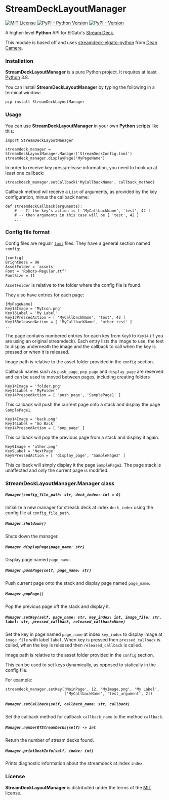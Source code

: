 # StreamDeckLayoutManager

[![MIT License](https://img.shields.io/github/license/DidierMalenfant/StreamDeckLayoutManager)](https://spdx.org/licenses/MIT.html) [![PyPI - Python Version](https://img.shields.io/pypi/pyversions/StreamDeckLayoutManager.svg)](https://python.org) [![PyPI - Version](https://img.shields.io/pypi/v/StreamDeckLayoutManager.svg)](https://pypi.org/project/StreamDeckLayoutManager)

A higher-level **Python** API for ElGato's [Stream Deck](https://www.elgato.com/en/stream-deck-mk2).

This module is based off and uses [streamdeck-elgato-python](https://github.com/abcminiuser/python-elgato-streamdeck) from [Dean Camera](https://github.com/abcminiuser).

### Installation

**StreamDeckLayoutManager** is a pure Python project. It requires at least [Python](https://python.org) 3.8.

You can install **StreamDeckLayoutManager** by typing the following in a terminal window:

```console
pip install StreamDeckLayoutManager
```

### Usage

You can use **StreamDeckLayoutManager** in your own **Python** scripts like this:

```
import StreamDeckLayoutManager

streamdeck_manager = StreamDeckLayoutManager.Manager('StreamDeckConfig.toml')
streamdeck_manager.displayPage('MyPageName')
```

In order to receive key press/release information, you need to hook up at least one callback:

```
streackdeck_manager.setCallback('MyCallbackName', callback_method)
```

Callback method wil receive a `List` of arguments, as provided by the key configuration, minus the callback name:

```
def streamdeckCallback(arguments):
    # -- If the key's action is [ 'MyCallbackName', 'test', 42 ]
    # -- then arguments in this case will be [ 'test', 42 ]
    ...
```

### Config file format

Config files are regualr [`toml`](https://toml.io/en/) files. They have a general section named `config`:

```
[config]
Brightness = 90
AssetFolder = 'assets'
Font = 'Roboto-Regular.ttf'
FontSize = 11
```

`AssetFolder` is relative to the folder where the config file is found.

They also have entries for each page:

```
[MyPageName]
Key13Image = 'MyIcon.png'
Key13Label = 'My Label'
Key13PressedAction = [ 'MyCallbackName', 'test', 42 ]
Key13ReleasedAction = [ 'MyCallbackName', 'other_test' ]
...
```

The page contains numbered entries for each key from `Key0` to `Key14` (if you are using an original streamdeck). Each entry lists the image to use, the text to display underneath the image and the callback to call when the key is pressed or when it is released.

Image path is relative to the asset folder provided in the `config` section.

Callback names such as `push_page`, `pop_page` and `display_page` are reserved and can be used to moved between pages, including creating folders

```
Key14Image = 'folder.png'
Key14Label = 'MyFolder'
Key14PressedAction = [ 'push_page', 'SamplePage1' ]
```

This callback will push the current page onto a stack and display the page `SamplePage1`.

```
Key14Image = 'back.png'
Key14Label = 'Go Back'
Key14PressedAction = [ 'pop_page' ]
```

This callback will pop the previous page from a stack and display it again.

```
Key9Image = 'other.png'
Key9Label = 'NextPage'
Key9PressedAction = [ 'display_page', 'SamplePage2' ]
```

This callback will simply display it the page `SamplePage2`. The page stack is unaffected and only the current page is modified.

### StreamDeckLayoutManager.Manager class

##### `Manager(config_file_path: str, deck_index: int = 0)`

Initialize a new manager for streack deck at index `deck_index` using the config file at `config_file_path`.

##### `Manager.shutdown()`

Shuts down the manager.

##### `Manager.displayPage(page_name: str)`

Display page named `page_name`.

##### `Manager.pushPage(self, page_name: str)`

Push current page onto the stack and display page named `page_name`.

##### `Manager.popPage()`

Pop the previous page off the stack and display it.

##### `Manager.setKey(self, page_name: str, key_index: int, image_file: str, label: str, pressed_callback, released_callback=None)`

Set the key in page named `page_name` at index `key_index` to display image at `image_file` with label `label`. When key is pressed then `pressed_callback` is called, when the key is released then `released_callback` is called.

Image path is relative to the asset folder provided in the `config` section.

This can be used to set keys dynamically, as opposed to statically in the config file.

For example:

```
streamdeck_manager.setKey('MainPage', 12, 'MyImage.png', 'My Label',
                          ['MyCallbackName', 'test_argument', 2])
```

##### `Manager.setCallback(self, callback_name: str, callback)`

Set the callback method for callback `callback_name` to the method `callback`.

##### `Manager.numberOfStreamDecks(self) -> int`

Return the number of stream decks found.

##### `Manager.printDeckInfo(self, index: int)`

Prints diagnostic information about the streamdeck at index `index`.

### License

**StreamDeckLayoutManager** is distributed under the terms of the [MIT](https://spdx.org/licenses/MIT.html) license.

